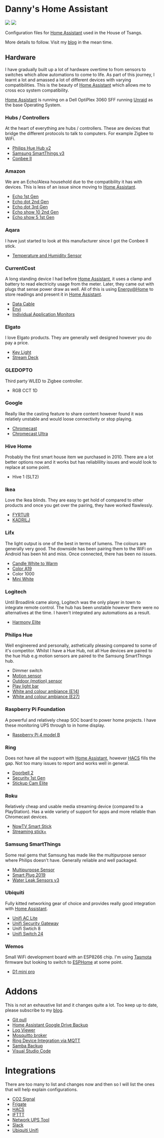 # Danny's Home Assistant
<a href="https://travis-ci.com/github/dannytsang/homeassistant-config" target="_blank"><img src="https://img.shields.io/travis/com/dannytsang/homeassistant-config?style=plastic"/></a>
<a href="https://twitter.com/DannyTsang" target="_blank"><img src="https://img.shields.io/twitter/follow/DannyTsang?color=blue&style=plastic"/></a>

Configuration files for [Home Assistant](https://home-assistant.io) used in the House of Tsangs.

More details to follow. Visit my [blog](https://dannytsang.co.uk) in the mean time.

## Hardware
I have gradually built up a lot of hardware overtime to from sensors to switches which allow automations to come to life. As part of this journey, I learnt a lot and amassed a lot of different devices with varying compatibilities. This is the beauty of [Home Assistant](https://home-assistant.io) which allows me to cross eco system compatibility.

[Home Assistant](https://home-assistant.io) is running on a Dell OptiPlex 3060 SFF running [Unraid](https://unraid.net/) as the base Operating System.

### Hubs / Controllers
At the heart of everything are hubs / controllers. These are devices that bridge the different protocols to talk to computers. For example Zigbee to WiFi.
 * [Philips Hue Hub v2](https://www.philips-hue.com/en-us/p/hue-bridge/046677458478)
 * [Samsung SmartThings v3](https://www.samsung.com/uk/smartthings/hub-f-hub-uk-v3/)
 * [Conbee II](https://phoscon.de/en/conbee2)

### Amazon
We are an Echo/Alexa household due to the compatibility it has with devices. This is less of an issue since moving to [Home Assistant](https://home-assistant.io).
  * [Echo 1st Gen](https://www.amazon.com/Amazon-Echo-Bluetooth-Speaker-with-WiFi-Alexa-White/dp/B00X4WHP5E?th=1)
  * [Echo dot 2nd Gen](https://www.amazon.co.uk/Amazon-Echo-Dot-2nd-Gen/dp/B01DFKBL68)
  * [Echo dot 3rd Gen](https://www.amazon.co.uk/All-new-Echo-Dot-3rd-Gen/dp/B07PFFMV56/ref=sr_1_2?dchild=1&keywords=echo+dot+white&qid=1629415420&sr=8-2)
  * [Echo show 10 2nd Gen](https://www.amazon.co.uk/All-New-Echo-Show-2nd-Gen/dp/B0793G9T6T?th=1)
  * [Echo show 5 1st Gen](https://www.amazon.co.uk/amazon-echo-show-5-compact-smart-display-with-alexa/dp/B07KD7TJD6?th=1)

### Aqara
I have just started to look at this manufacturer since I got the Conbee II stick.
 * [Temperature and Humidity Sensor](https://www.aqara.com/en/temperature_humidity_sensor.html)

### CurrentCost
A long standing device I had before [Home Assistant](https://home-assistant.io), it uses a clamp and battery to read electricity usage from the meter. Later, they came out with plugs that sense power draw as well. All of this is using [Energy@Home](https://github.com/dannytsang/energyathome) to store readings and present it in [Home Assistant](https://home-assistant.io).
 * [Data Cable](http://www.currentcost.com/product-datacable.html)
 * [Envi](http://www.currentcost.com/product-cc128.html)
 * [Individual Application Monitors](http://www.currentcost.com/product-iams.html)

### Elgato
I love Elgato products. They are generally well designed however you do pay a price.
 * [Key Light](https://www.elgato.com/en/key-light)
 * [Stream Deck](https://www.elgato.com/en/stream-deck)

### GLEDOPTO
Third party WLED to Zigbee controller.
 * RGB CCT 1D

### Google
Really like the casting feature to share content however found it was relatiely unstable and would loose connectivity or stop playing.
 * [Chromecast](https://store.google.com/gb/product/chromecast?hl=en-GB)
 * [Chromecast Ultra](https://store.google.com/nz/product/chromecast_ultra?hl=en-GB)

### Hive Home
Probably the first smart house item we purchased in 2010. There are a lot better options now and it works but has reliablility issues and would look to replace at some point.
 * Hive 1 (SLT2)

### Ikea
Love the Ikea blinds. They are easy to get hold of compared to other products and once you get over the pairing, they have worked flawlessly.
 * [FYRTUR](https://www.ikea.com/gb/en/p/fyrtur-block-out-roller-blind-wireless-battery-operated-grey-60408181/)
 * [KADRILJ](https://www.ikea.com/gb/en/p/kadrilj-roller-blind-wireless-battery-operated-grey-30408154/)

### Lifx
The light output is one of the best in terms of lumens. The colours are generally very good. The downside has been pairing them to the WiFi on Android has been hit and miss. Once connected, there has been no issues.
 * [Candle White to Warm](https://uk.lifx.com/collections/lamps-and-pendants/products/candle-white-to-warm)
 * [Color A19](https://www.lifx.com/products/lifx-color-a19)
 * Color 1000
 * [Mini White](https://eu.lifx.com/products/lifx-mini-white)

### Logitech
Until Broadlink came along, Logitech was the only player in town to integrate remote control. The hub has been unstable however there were no alternatives at the time. I haven't integrated any automations as a result.
 * [Harmony Elite](https://www.logitech.com/en-gb/products/harmony/harmony-elite.915-000257.html?crid=60)

### Philips Hue
Well engineered and personally, asthetically pleasing compared to some of it's competitor. Whilst I have a Hue Hub, not all Hue devices are paired to the hue Hub e.g motion sensors are paired to the Samsung SmartThings hub.
 * Dimmer switch
 * [Motion sensor](https://www.philips-hue.com/en-gb/p/hue-motion-sensor/8718696743171)
 * [Outdoor (motion) sensor](https://www.philips-hue.com/en-gb/p/hue-outdoor-sensor/8718699625474)
 * [Play light bar](https://www.philips-hue.com/en-gb/p/hue-white-and-colour-ambiance-play-light-bar-double-pack/7820230P7)
 * [White and colour ambiance (E14)](https://www.philips-hue.com/en-gb/p/hue-white-and-colour-ambiance-single-bulb-e14/8718696695166)
 * [White and colour ambiance (E27)](https://www.philips-hue.com/en-gb/p/hue-white-and-colour-ambiance-1-pack-e27/8718699673109#overview)

### Raspberry Pi Foundation
A powerful and relatively cheap SOC board to power home projects. I have these monitoring UPS through to in home display.
 * [Raspberry Pi 4 model B](https://www.raspberrypi.org/products/raspberry-pi-4-model-b/)

### Ring
Does not have all the support with [Home Assistant](https://home-assistant.io), however [HACS](https://hacs.xyz/) fills the gap. Not too many issues to report and works well in general.
 * [Doorbell 2](https://en-uk.ring.com/products/video-doorbell-2)
 * [Security 1st Gen](https://www.amazon.co.uk/ring-alarm-5-piece-kit-home-security-system-with-optional-assisted-monitoring-no-long-term-commitments-works-with-alexa/dp/B087Q3BR8M0)
 * [Stickup Cam Elite](https://en-uk.ring.com/products/stick-up-security-camera-elite)

### Roku
Relatively cheap and usable media streaming device (compared to a PlayStation). Has a wide variety of support for apps and more reliable than Chromecast devices.
 * [NowTV Smart Stick](https://www.nowtv.com/ie/smart-tv-stick)
 * [Streaming stick+](https://www.roku.com/en-gb/products/streaming-stick-plus)

### Samsung SmartThings
Some real gems that Samsung has made like the multipurpose sensor where Philips doesn't have. Generally reliable and well packaged.
 * [Multipurpose Sensor](https://www.samsung.com/uk/smartthings/sensor/smartthings-multipurpose-sensor-gp-u999sjvlaea/)
 * [Smart Plug 2019](https://www.samsung.com/uk/smartthings/outlet/smartthings-smart-plug-gp-wou019bbdwg/)
 * [Water Leak Sensors v3](https://www.samsung.com/uk/smartthings/sensors-plug-f-wtr-uk-v3/)

### Ubiquiti
Fully kitted networking gear of choice and provides really good integration with [Home Assistant](https://home-assistant.io).
 * [Unifi AC Lite](https://www.ui.com/unifi/unifi-ap-ac-lite/)
 * [Unifi Security Gateway](https://www.ui.com/unifi-routing/usg/)
 * Unifi Swtich 8
 * [Unifi Switch 24](https://store.ui.com/collections/unifi-network-switching/products/usw-24)

### Wemos
Small WiFi development board with an ESP8266 chip. I'm using [Tasmota](https://tasmota.github.io) firmware but looking to switch to [ESPHome](https://esphome.io/) at some point.
 * [D1 mini pro](https://www.wemos.cc/en/latest/d1/d1_mini_pro.html)

# Addons
This is not an exhaustive list and it changes quite a lot. Too keep up to date, please subscribe to my [blog](https://dannytsang.co.uk).
 * [Git pull](https://github.com/home-assistant/addons/tree/master/git_pull)
 * [Home Assistant Google Drive Backup](https://github.com/sabeechen/hassio-google-drive-backup)
 * [Log Viewer](https://github.com/hassio-addons/addon-log-viewer)
 * [Mosquitto broker](https://github.com/home-assistant/addons/tree/master/mosquitto)
 * [Ring Device Integration via MQTT](https://github.com/tsightler/ring-mqtt-ha-addon)
 * [Samba Backup](https://github.com/thomasmauerer/hassio-addons/tree/master/samba-backup)
 * [Visual Studio Code](https://github.com/hassio-addons/addon-vscode)

# Integrations
There are too many to list and changes now and then so I will list the ones that will help explain configurations.
 * [CO2 Signal](https://www.home-assistant.io/integrations/co2signal/)
 * [Frigate](https://github.com/blakeblackshear/frigate-hass-integration)
 * [HACS](https://hacs.xyz/)
 * [IFTTT](https://www.home-assistant.io/integrations/ifttt/)
 * [Network UPS Tool](https://www.home-assistant.io/integrations/nut/)
 * [Slack](https://www.home-assistant.io/integrations/slack/)
 * [Ubiquiti Unifi](https://www.home-assistant.io/integrations/unifi/)
